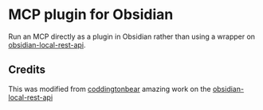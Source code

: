 # MCP plugin for Obsidian

Run an MCP directly as a plugin in Obsidian rather than using a wrapper on [obsidian-local-rest-api](https://github.com/coddingtonbear/obsidian-local-rest-api).

## Credits

This was modified from [coddingtonbear](https://github.com/coddingtonbear) amazing work on the [obsidian-local-rest-api](https://github.com/coddingtonbear/obsidian-local-rest-api)
